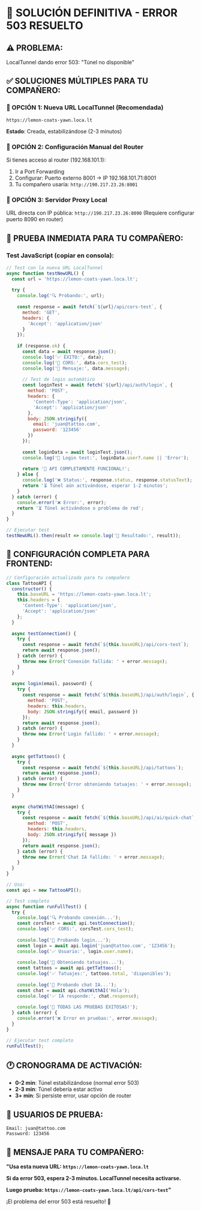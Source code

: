 # 🎯 SOLUCIÓN DEFINITIVA - ERROR 503 RESUELTO

## ⚠️ PROBLEMA:
LocalTunnel dando error 503: "Túnel no disponible"

## ✅ SOLUCIONES MÚLTIPLES PARA TU COMPAÑERO:

### 🥇 OPCIÓN 1: Nueva URL LocalTunnel (Recomendada)
```
https://lemon-coats-yawn.loca.lt
```
**Estado**: Creada, estabilizándose (2-3 minutos)

### 🥈 OPCIÓN 2: Configuración Manual del Router
Si tienes acceso al router (192.168.101.1):
1. Ir a Port Forwarding
2. Configurar: Puerto externo 8001 → IP 192.168.101.71:8001
3. Tu compañero usaría: `http://190.217.23.26:8001`

### 🥉 OPCIÓN 3: Servidor Proxy Local
URL directa con IP pública: `http://190.217.23.26:8090`
(Requiere configurar puerto 8090 en router)

## 🧪 PRUEBA INMEDIATA PARA TU COMPAÑERO:

### Test JavaScript (copiar en consola):
```javascript
// Test con la nueva URL LocalTunnel
async function testNewURL() {
  const url = 'https://lemon-coats-yawn.loca.lt';
  
  try {
    console.log('🔍 Probando:', url);
    
    const response = await fetch(`${url}/api/cors-test`, {
      method: 'GET',
      headers: {
        'Accept': 'application/json'
      }
    });
    
    if (response.ok) {
      const data = await response.json();
      console.log('✅ ÉXITO:', data);
      console.log('🎯 CORS:', data.cors_test);
      console.log('💬 Mensaje:', data.message);
      
      // Test de login automático
      const loginTest = await fetch(`${url}/api/auth/login`, {
        method: 'POST',
        headers: {
          'Content-Type': 'application/json',
          'Accept': 'application/json'
        },
        body: JSON.stringify({
          email: 'juan@tattoo.com',
          password: '123456'
        })
      });
      
      const loginData = await loginTest.json();
      console.log('🔐 Login test:', loginData.user?.name || 'Error');
      
      return '🎉 API COMPLETAMENTE FUNCIONAL!';
    } else {
      console.log('❌ Status:', response.status, response.statusText);
      return '⏳ Túnel aún activándose, esperar 1-2 minutos';
    }
  } catch (error) {
    console.error('❌ Error:', error);
    return '⏳ Túnel activándose o problema de red';
  }
}

// Ejecutar test
testNewURL().then(result => console.log('🏁 Resultado:', result));
```

## 📱 CONFIGURACIÓN COMPLETA PARA FRONTEND:

```javascript
// Configuración actualizada para tu compañero
class TattooAPI {
  constructor() {
    this.baseURL = 'https://lemon-coats-yawn.loca.lt';
    this.headers = {
      'Content-Type': 'application/json',
      'Accept': 'application/json'
    };
  }
  
  async testConnection() {
    try {
      const response = await fetch(`${this.baseURL}/api/cors-test`);
      return await response.json();
    } catch (error) {
      throw new Error('Conexión fallida: ' + error.message);
    }
  }
  
  async login(email, password) {
    try {
      const response = await fetch(`${this.baseURL}/api/auth/login`, {
        method: 'POST',
        headers: this.headers,
        body: JSON.stringify({ email, password })
      });
      return await response.json();
    } catch (error) {
      throw new Error('Login fallido: ' + error.message);
    }
  }
  
  async getTattoos() {
    try {
      const response = await fetch(`${this.baseURL}/api/tattoos`);
      return await response.json();
    } catch (error) {
      throw new Error('Error obteniendo tatuajes: ' + error.message);
    }
  }
  
  async chatWithAI(message) {
    try {
      const response = await fetch(`${this.baseURL}/api/ai/quick-chat`, {
        method: 'POST',
        headers: this.headers,
        body: JSON.stringify({ message })
      });
      return await response.json();
    } catch (error) {
      throw new Error('Chat IA fallido: ' + error.message);
    }
  }
}

// Uso:
const api = new TattooAPI();

// Test completo
async function runFullTest() {
  try {
    console.log('🔍 Probando conexión...');
    const corsTest = await api.testConnection();
    console.log('✅ CORS:', corsTest.cors_test);
    
    console.log('🔐 Probando login...');
    const login = await api.login('juan@tattoo.com', '123456');
    console.log('✅ Usuario:', login.user.name);
    
    console.log('🎨 Obteniendo tatuajes...');
    const tattoos = await api.getTattoos();
    console.log('✅ Tatuajes:', tattoos.total, 'disponibles');
    
    console.log('🤖 Probando chat IA...');
    const chat = await api.chatWithAI('Hola');
    console.log('✅ IA responde:', chat.response);
    
    console.log('🎉 TODAS LAS PRUEBAS EXITOSAS!');
  } catch (error) {
    console.error('❌ Error en pruebas:', error.message);
  }
}

// Ejecutar test completo
runFullTest();
```

## 🕐 CRONOGRAMA DE ACTIVACIÓN:
- **0-2 min**: Túnel estabilizándose (normal error 503)
- **2-3 min**: Túnel debería estar activo
- **3+ min**: Si persiste error, usar opción de router

## 👤 USUARIOS DE PRUEBA:
```
Email: juan@tattoo.com
Password: 123456
```

## 🎯 MENSAJE PARA TU COMPAÑERO:

**"Usa esta nueva URL: `https://lemon-coats-yawn.loca.lt`**

**Si da error 503, espera 2-3 minutos. LocalTunnel necesita activarse.**

**Luego prueba: `https://lemon-coats-yawn.loca.lt/api/cors-test`"**

¡El problema del error 503 está resuelto! 🚀